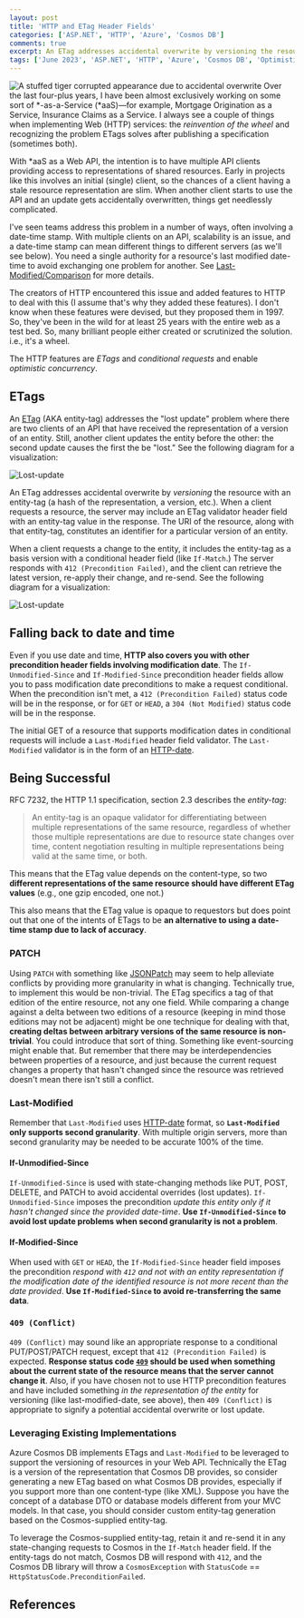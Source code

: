 ```yaml
---
layout: post
title: 'HTTP and ETag Header Fields'
categories: ['ASP.NET', 'HTTP', 'Azure', 'Cosmos DB']
comments: true
excerpt: An ETag addresses accidental overwrite by versioning the resource with an entity-tag (a hash of the representation, a version, etc.).
tags: ['June 2023', 'ASP.NET', 'HTTP', 'Azure', 'Cosmos DB', 'Optimistic Concurrency']
---
```

![A stuffed tiger corrupted appearance due to accidental overwrite](../assets/accidental-overwrite.jpg)
Over the last four-plus years, I have been almost exclusively working on some sort of *-as-a-Service (*aaS)—for example, Mortgage Origination as a Service, Insurance Claims as a Service. I always see a couple of things when implementing Web (HTTP) services: the _reinvention of the wheel_ and recognizing the problem ETags solves after publishing a specification (sometimes both).

With *aaS as a Web API, the intention is to have multiple API clients providing access to representations of shared resources. Early in projects like this involves an initial (single) client, so the chances of a client having a stale resource representation are slim. When another client starts to use the API and an update gets accidentally overwritten, things get needlessly complicated.

I've seen teams address this problem in a number of ways, often involving a date-time stamp. With multiple clients on an API, scalability is an issue, and a date-time stamp can mean different things to different servers (as we'll see below). You need a single authority for a resource's last modified date-time to avoid exchanging one problem for another. See [Last-Modified/Comparison] for more details.

The creators of HTTP encountered this issue and added features to HTTP to deal with this (I assume that's why they added these features). I don't know when these features were devised, but they proposed them in 1997. So, they've been in the wild for at least 25 years with the entire web as a test bed. So, many brilliant people either created or scrutinized the solution. i.e., it's a wheel.

The HTTP features are _ETags_ and _conditional requests_ and enable _optimistic concurrency_.

## ETags

An [ETag] (AKA entity-tag) addresses the "lost update" problem where there are two clients of an API that have received the representation of a version of an entity. Still, another client updates the entity before the other: the second update causes the first the be "lost." See the following diagram for a visualization:

![Lost-update](./assets/lost-update-sequence.png)

An ETag addresses accidental overwrite by _versioning_ the resource with an entity-tag (a hash of the representation, a version, etc.). When a client requests a resource, the server may include an ETag validator header field with an entity-tag value in the response. The URI of the resource, along with that entity-tag, constitutes an identifier for a particular version of an entity. 

When a client requests a change to the entity, it includes the entity-tag as a basis version with a conditional header field (like `If-Match`.)  The server responds with `412 (Precondition Failed)`, and the client can retrieve the latest version, re-apply their change, and re-send. See the following diagram for a visualization:

![Lost-update](./assets/lost-update-solution-sequence.png)

## Falling back to date and time

Even if you use date and time, **HTTP also covers you with other precondition header fields involving modification date**. The `If-Unmodified-Since` and `If-Modified-Since` precondition header fields allow you to pass modification date preconditions to make a request conditional. When the precondition isn't met, a `412 (Precondition Failed)` status code will be in the response, or for `GET` or `HEAD`, a `304 (Not Modified)` status code will be in the response.

The initial GET of a resource that supports modification dates in conditional requests will include a `Last-Modified` header field validator. The `Last-Modified` validator is in the form of an [HTTP-date].

## Being Successful

RFC 7232, the HTTP 1.1 specification, section 2.3 describes the _entity-tag_:

> An entity-tag is an opaque validator for differentiating between multiple representations of the same resource, regardless of whether those multiple representations are due to resource state changes over time, content negotiation resulting in multiple representations being valid at the same time, or both.

This means that the ETag value depends on the content-type, so two **different representations of the same resource should have different ETag values** (e.g., one gzip encoded, one not.)

This also means that the ETag value is opaque to requestors but does point out that one of the intents of ETags to be **an alternative to using a date-time stamp due to lack of accuracy**.

### PATCH

Using `PATCH` with something like [JSONPatch] may seem to help alleviate conflicts by providing more granularity in what is changing. Technically true, to implement this would be non-trivial. The ETag specifics a tag of that edition of the entire resource, not any one field. While comparing a change against a delta between two editions of a resource (keeping in mind those editions may not be adjacent) might be one technique for dealing with that, **creating deltas between arbitrary versions of the same resource is non-trivial**. You could introduce that sort of thing. Something like event-sourcing might enable that. But remember that there may be interdependencies between properties of a resource, and just because the current request changes a property that hasn't changed since the resource was retrieved doesn't mean there isn't still a conflict.

### Last-Modified

Remember that `Last-Modified` uses [HTTP-date] format, so **`Last-Modified` only supports second granularity**. With multiple origin servers, more than second granularity may be needed to be accurate 100% of the time.

#### If-Unmodified-Since

`If-Unmodified-Since` is used with state-changing methods like PUT, POST, DELETE, and PATCH to avoid accidental overrides (lost updates). `If-Unmodified-Since` imposes the precondition _update this entity only if it hasn't changed since the provided date-time_. **Use `If-Unmodified-Since` to avoid lost update problems when second granularity is not a problem**.

#### If-Modified-Since

When used with `GET` or `HEAD`, the `If-Modified-Since` header field imposes the precondition _respond with `412` and not with an entity representation if the modification date of the identified resource is not more recent than the date provided_. **Use `If-Modified-Since` to avoid re-transferring the same data**.

### `409 (Conflict)`

`409 (Conflict)` may sound like an appropriate response to a conditional PUT/POST/PATCH request, except that `412 (Precondition Failed)` is expected. **Response status code [`409`][409] should be used when something about the current state of the resource means that the server cannot change it**. Also, if you have chosen not to use HTTP precondition features and have included something _in the representation of the entity_ for versioning (like last-modified-date, see above), then `409 (Conflict)` is appropriate to signify a potential accidental overwrite or lost update.

### Leveraging Existing Implementations

Azure Cosmos DB implements ETags and `Last-Modified` to be leveraged to support the versioning of resources in your Web API. Technically the ETag is a version of the representation that Cosmos DB provides, so consider generating a new ETag based on what Cosmos DB provides, especially if you support more than one content-type (like XML). Suppose you have the concept of a database DTO or database models different from your MVC models. In that case, you should consider custom entity-tag generation based on the Cosmos-supplied entity-tag.

To leverage the Cosmos-supplied entity-tag, retain it and re-send it in any state-changing requests to Cosmos in the `If-Match` header field. If the entity-tags do not match, Cosmos DB will respond with `412`, and the Cosmos DB library will throw a `CosmosException` with `StatusCode` == `HttpStatusCode.PreconditionFailed`.


<!--
title Lost Update Problem

participant "Client 1" as Client1
participant "Client 2" as Client2
participant API

Client1->API:""GET /resource/123""
activate Client1
Client1<--API:""200 OK""\n//resource v1 representation//

create Client2
Client2->API:""GET /resource/123""
activate Client2
Client2<--API:""200 OK""\n//resource v1 representation//
Client1->API:""PUT /resource/123""
Client1<--API:""200 OK""\n//resource v2 representation//
deactivateafter Client1
destroyafter Client1

Client2-#red>API:""PUT /resource/123""
note over Client1,API#pink:Client 2 is updating the resource based from **v1**, not **v2**:\n<align:center>the v2 update is "lost" to //Client 2//</align>
Client2<--API:""200 OK""\n//resource v3 representation//

-->

<!--
title Lost Update Solution

participant "Client 1" as Client1
participant "Client 2" as Client2
participant API

Client1->API:""GET /resource/123""
activate Client1
Client1<--API:""200 OK""\n//resource v1 representation//

create Client2
Client2->API:""GET /resource/123""
activate Client2
Client2<--API:""200 OK""\n//resource v1 representation//
Client1->API:""PUT /resource/123\nIf-Match: v1""
Client1<--API:""200 OK""\n//resource v2 representation//
deactivateafter Client1
destroyafter Client1

Client2->API:""PUT /resource/123\nIf-Match: v1""

Client2<--API:<color:#red>""412 Precondition Failed\nBasis version of resource is out of date""</color>
-->

## References

[409]: https://datatracker.ietf.org/doc/html/rfc7231#section-6.5.8
[412]: https://datatracker.ietf.org/doc/html/rfc7232#section-4.2
[If-Match]: https://datatracker.ietf.org/doc/html/rfc7232#section-3.1
[If-None-Match]: https://datatracker.ietf.org/doc/html/rfc7232#section-3.2
[If-Modified-Since]: https://datatracker.ietf.org/doc/html/rfc7232#section-3.3
[If-Unmodified-Since]: https://datatracker.ietf.org/doc/html/rfc7232#section-3.4
[Last-Modified/Comparison]: https://datatracker.ietf.org/doc/html/rfc7232#section-2.2.2
[ETag]: https://datatracker.ietf.org/doc/html/rfc7232#section-2.3
[JSONPatch]: https://jsonpatch.com/
[HTTP-date]: https://datatracker.ietf.org/doc/html/rfc7231#section-7.1.1.1